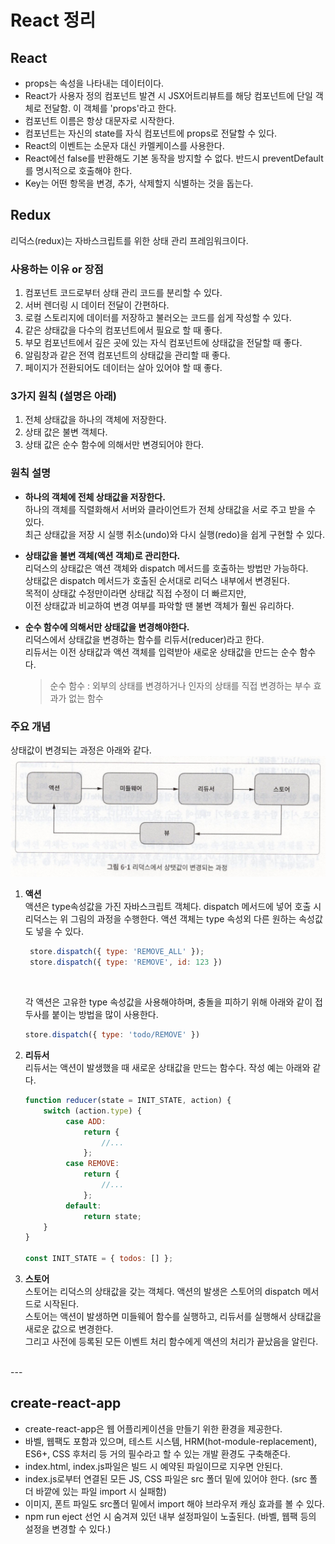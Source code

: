 # React 정리

## React
* props는 속성을 나타내는 데이터이다.
* React가 사용자 정의 컴포넌트 발견 시 JSX어트리뷰트를 해당 컴포넌트에 단일 객체로 전달함. 이 객체를 'props'라고 한다.
* 컴포넌트 이름은 항상 대문자로 시작한다.
* 컴포넌트는 자신의 state를 자식 컴포넌트에 props로 전달할 수 있다.
* React의 이벤트는 소문자 대신 카멜케이스를 사용한다.
* React에선 false를 반환해도 기본 동작을 방지할 수 없다. 반드시 preventDefault를 명시적으로 호출해야 한다.
* Key는 어떤 항목을 변경, 추가, 삭제할지 식별하는 것을 돕는다. 


## Redux
리덕스(redux)는 자바스크립트를 위한 상태 관리 프레임워크이다.

### 사용하는 이유 or 장점  
1. 컴포넌트 코드로부터 상태 관리 코드를 분리할 수 있다.
2. 서버 렌더링 시 데이터 전달이 간편하다.
3. 로컬 스토리지에 데이터를 저장하고 불러오는 코드를 쉽게 작성할 수 있다.
4. 같은 상태값을 다수의 컴포넌트에서 필요로 할 때 좋다.
5. 부모 컴포넌트에서 깊은 곳에 있는 자식 컴포넌트에 상태값을 전달할 때 좋다.
6. 알림창과 같은 전역 컴포넌트의 상태값을 관리할 때 좋다.
7. 페이지가 전환되어도 데이터는 살아 있어야 할 때 좋다.

### 3가지 원칙  (설명은 아래)
1. 전체 상태값을 하나의 객체에 저장한다.
2. 상태 값은 불변 객체다.
3. 상태 값은 순수 함수에 의해서만 변경되어야 한다.

### 원칙 설명
- **하나의 객체에 전체 상태값을 저장한다.**  
  하나의 객체를 직렬화해서 서버와 클라이언트가 전체 상태값을 서로 주고 받을 수 있다.  
  최근 상태값을 저장 시 실행 취소(undo)와 다시 실행(redo)을 쉽게 구현할 수 있다.

- **상태값을 불변 객체(액션 객체)로 관리한다.**  
  리덕스의 상태값은 액션 객체와 dispatch 메서드를 호출하는 방법만 가능하다.  
  상태값은 dispatch 메서드가 호출된 순서대로 리덕스 내부에서 변경된다.  
  목적이 상태값 수정만이라면 상태값 직접 수정이 더 빠르지만,  
  이전 상태값과 비교하여 변경 여부를 파악할 땐 불변 객체가 훨씬 유리하다.  

- **순수 함수에 의해서만 상태값을 변경해야한다.**  
  리덕스에서 상태값을 변경하는 함수를 리듀서(reducer)라고 한다.  
  리듀서는 이전 상태값과 액션 객체를 입력받아 새로운 상태값을 만드는 순수 함수다.  
  > 순수 함수 : 외부의 상태를 변경하거나 인자의 상태를 직접 변경하는 부수 효과가 없는 함수  


### 주요 개념
상태값이 변경되는 과정은 아래와 같다. 
![image info](../images/react_redux.png)  
  
1. **액션**  
   액션은 type속성값을 가진 자바스크립트 객체다. dispatch 메서드에 넣어 호출 시  
   리덕스는 위 그림의 과정을 수행한다. 
   액션 객체는 type 속성외 다른 원하는 속성값도 넣을 수 있다.
   ```javascript
    store.dispatch({ type: 'REMOVE_ALL' });  
    store.dispatch({ type: 'REMOVE', id: 123 })
   ```  
   <br>

    각 액션은 고유한 type 속성값을 사용해야하며, 충돌을 피하기 위해 아래와 같이 접두사를 붙이는 방법을 많이 사용한다.  
    ```javascript
    store.dispatch({ type: 'todo/REMOVE' })
    ```

2. **리듀서**  
   리듀서는 액션이 발생했을 때 새로운 상태값을 만드는 함수다.
   작성 예는 아래와 같다.
   ```javascript
   function reducer(state = INIT_STATE, action) {
       switch (action.type) {
            case ADD: 
                return {
                    //...
                };
            case REMOVE: 
                return {
                    //...
                };
            default:
                return state;
       }
   }

   const INIT_STATE = { todos: [] };
   ```

3. **스토어**  
   스토어는 리덕스의 상태값을 갖는 객체다. 액션의 발생은 스토어의 dispatch 메서드로 시작된다.  
   스토어는 액션이 발생하면 미들웨어 함수를 실행하고, 리듀서를 실행해서 상태값을 새로운 값으로 변경한다.  
   그리고 사전에 등록된 모든 이벤트 처리 함수에게 액션의 처리가 끝났음을 알린다.  
<br>
--- 
<br>

## create-react-app
* create-react-app은 웹 어플리케이션을 만들기 위한 환경을 제공한다.  
* 바벨, 웹팩도 포함과 있으며, 테스트 시스템, HRM(hot-module-replacement), ES6+, CSS 후처리 등 거의 필수라고 할 수 있는 개발 환경도 구축해준다.
* index.html, index.js파일은 빌드 시 예약된 파일이므로 지우면 안된다.
* index.js로부터 연결된 모든 JS, CSS 파일은 src 폴더 밑에 있어야 한다.
  (src 폴더 바깥에 있는 파일 import 시 실패함)
* 이미지, 폰트 파일도 src폴더 밑에서 import 해야 브라우저 캐싱 효과를 볼 수 있다.
* npm run eject 선언 시 숨겨져 있던 내부 설정파일이 노출된다. (바벨, 웹팩 등의 설정을 변경할 수 있다.)